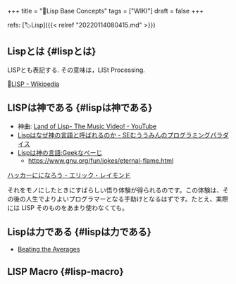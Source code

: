 +++
title = "📝Lisp Base Concepts"
tags = ["WIKI"]
draft = false
+++

refs: [🏷Lisp]({{< relref "20220114080415.md" >}})


## Lispとは {#lispとは}

LISPとも表記する. その意味は，LISt Processing.

🔗[LISP - Wikipedia](https://ja.wikipedia.org/wiki/LISP)


## LISPは神である {#lispは神である}

-   神曲: [Land of Lisp- The Music Video! - YouTube](https://www.youtube.com/watch?v=HM1Zb3xmvMc)
-   [Lispはなぜ神の言語と呼ばれるのか - SEむううみんのプログラミングパラダイス](https://muuumin.net/why-lisp-god-language/)
-   [Lispは神の言語:Geekなぺーじ](https://www.geekpage.jp/blog/?id=2007/8/20)
    -   <https://www.gnu.org/fun/jokes/eternal-flame.html>

[ハッカーにになろう - エリック・レイモンド](https://cruel.org/freeware/hacker.html)

それをモノにしたときにすばらしい悟り体験が得られるのです。この体験は、その後の人生でよりよいプログラマーとなる手助けとなるはずです。たとえ、実際には LISP そのものをあまり使わなくても。


## Lispは力である {#lispは力である}

-   [Beating the Averages](http://practical-scheme.net/trans/beating-the-averages-j.html)


## LISP Macro {#lisp-macro}
